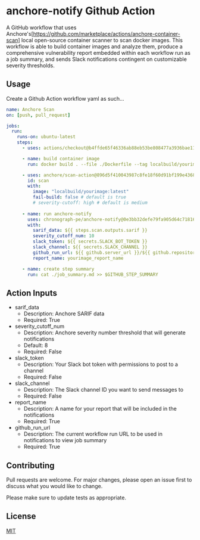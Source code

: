 # anchore-notify Github Action

A GitHub workflow that uses Anchore's[https://github.com/marketplace/actions/anchore-container-scan] local open-source container scanner to scan docker images. This workflow is able to build container images and analyze them, produce a comprehensive vulnerability report embedded within each workflow run as a job summary, and sends Slack notifications contingent on customizable severity thresholds.

## Usage

Create a Github Action workflow yaml as such...

```yaml
name: Anchore Scan
on: [push, pull_request]

jobs:
  run:
    runs-on: ubuntu-latest
    steps:
      - uses: actions/checkout@b4ffde65f46336ab88eb53be808477a3936bae11 #v4.1.1

      - name: build container image
        run: docker build . --file ./Dockerfile --tag localbuild/yourimage:latest

      - uses: anchore/scan-action@896d5f410043987c8fe18f60d91bf199e436840c # v3.3.8
        id: scan
        with:
          image: "localbuild/yourimage:latest"
          fail-build: false # default is true
          # severity-cutoff: high # default is medium
      
      - name: run anchore-notify
        uses: chronograph-pe/anchore-notify@0e3bb32defe79fa905d64c7181669abdf5e82c43 #v1
        with:
          sarif_data: ${{ steps.scan.outputs.sarif }}
          severity_cutoff_num: 10
          slack_token: ${{ secrets.SLACK_BOT_TOKEN }} 
          slack_channel: ${{ secrets.SLACK_CHANNEL }} 
          github_run_url: ${{ github.server_url }}/${{ github.repository }}/actions/runs/${{ github.run_id }}
          report_name: yourimage_report_name

      - name: create step summary
        run: cat ./job_summary.md >> $GITHUB_STEP_SUMMARY


```

## Action Inputs

- sarif_data
  - Description: Anchore SARIF data
  - Required: True
- severity_cutoff_num
  - Description: Anchore severity number threshold that will generate notifications
  - Default: 8
  - Required: False
- slack_token
  - Description: Your Slack bot token with permissions to post to a channel
  - Required: False
- slack_channel
  - Description: The Slack channel ID you want to send messages to
  - Required: False
- report_name
  - Description: A name for your report that will be included in the notifications
  - Required: True
- github_run_url
  - Description: The current workflow run URL to be used in notifications to view job summary
  - Required: True


## Contributing

Pull requests are welcome. For major changes, please open an issue first
to discuss what you would like to change.

Please make sure to update tests as appropriate.

## License

[MIT](https://choosealicense.com/licenses/mit/)